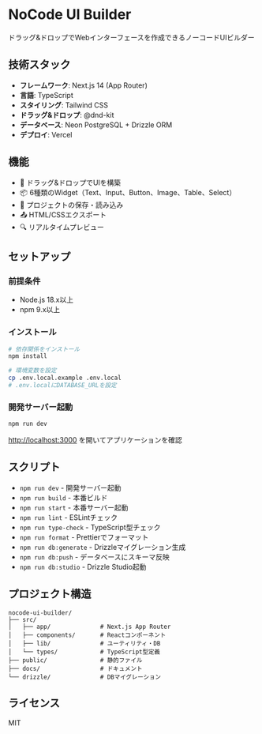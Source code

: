 # NoCode UI Builder

ドラッグ&ドロップでWebインターフェースを作成できるノーコードUIビルダー

## 技術スタック

- **フレームワーク**: Next.js 14 (App Router)
- **言語**: TypeScript
- **スタイリング**: Tailwind CSS
- **ドラッグ&ドロップ**: @dnd-kit
- **データベース**: Neon PostgreSQL + Drizzle ORM
- **デプロイ**: Vercel

## 機能

- 🎨 ドラッグ&ドロップでUIを構築
- 📦 6種類のWidget（Text、Input、Button、Image、Table、Select）
- 💾 プロジェクトの保存・読み込み
- 📤 HTML/CSSエクスポート
- 🔍 リアルタイムプレビュー

## セットアップ

### 前提条件

- Node.js 18.x以上
- npm 9.x以上

### インストール

```bash
# 依存関係をインストール
npm install

# 環境変数を設定
cp .env.local.example .env.local
# .env.localにDATABASE_URLを設定
```

### 開発サーバー起動

```bash
npm run dev
```

<http://localhost:3000> を開いてアプリケーションを確認

## スクリプト

- `npm run dev` - 開発サーバー起動
- `npm run build` - 本番ビルド
- `npm run start` - 本番サーバー起動
- `npm run lint` - ESLintチェック
- `npm run type-check` - TypeScript型チェック
- `npm run format` - Prettierでフォーマット
- `npm run db:generate` - Drizzleマイグレーション生成
- `npm run db:push` - データベースにスキーマ反映
- `npm run db:studio` - Drizzle Studio起動

## プロジェクト構造

```
nocode-ui-builder/
├── src/
│   ├── app/              # Next.js App Router
│   ├── components/       # Reactコンポーネント
│   ├── lib/              # ユーティリティ・DB
│   └── types/            # TypeScript型定義
├── public/               # 静的ファイル
├── docs/                 # ドキュメント
└── drizzle/              # DBマイグレーション
```

## ライセンス

MIT
